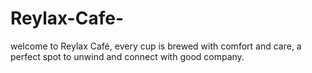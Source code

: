 # Reylax-Cafe-
welcome to Reylax Café, every cup is brewed with comfort and care,  a perfect spot to unwind and connect with good company.
